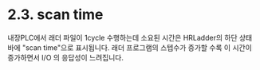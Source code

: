 ﻿# 2.3. scan time

내장PLC에서 래더 파일이 1cycle 수행하는데 소요된 시간은 HRLadder의 하단 상태 바에 "scan time"으로 표시됩니다. 래더 프로그램의 스텝수가 증가할 수록 이 시간이 증가하면서 I/O 의 응답성이 느려집니다.

